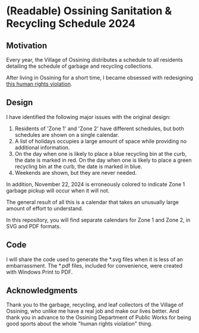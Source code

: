 # (Readable) Ossining Sanitation & Recycling Schedule 2024

## Motivation
Every year, the Village of Ossining distributes a schedule to all residents detailing the schedule of garbage and recycling collections. 

After living in Ossining for a short time, I became obsessed with redesigning [this human rights violation](https://www.villageofossining.org/public-works/files/2024-sanitation-schedule).

## Design
I have identified the following major issues with the original design:
1. Residents of 'Zone 1' and 'Zone 2' have different schedules, but both schedules are shown on a single calendar.
2. A list of holidays occupies a large amount of space while providing no additional information.
3. On the day when one is likely to place a blue recycling bin at the curb, the date is marked in red. On the day when one is likely to place a green recycling bin at the curb, the date is marked in blue.
4. Weekends are shown, but they are never needed.

In addition, November 22, 2024 is erroneously colored to indicate Zone 1 garbage pickup will occur when it will not.

The general result of all this is a calendar that takes an unusually large amount of effort to understand.

In this repository, you will find separate calendars for Zone 1 and Zone 2, in SVG and PDF formats.

## Code
I will share the code used to generate the *.svg files when it is less of an embarrassment. The *.pdf files, included for convenience, were created with Windows Print to PDF.

## Acknowledgments
Thank you to the garbage, recycling, and leaf collectors of the Village of Ossining, who unlike me have a real job and make our lives better. 
And thank you in advance to the Ossining Department of Public Works for being good sports about the whole "human rights violation" thing.



